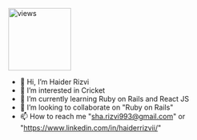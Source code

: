 <a href="https://github.com/sajawal007"><img alt="views" title="Github views" src="https://komarev.com/ghpvc/?username=saqibama&style=flat-square" width="125"/></a>

- 👋 Hi, I’m Haider Rizvi
- 👀 I’m interested in Cricket 
- 🌱 I’m currently learning Ruby on Rails and React JS
- 💞️ I’m looking to collaborate on "Ruby on Rails"
- 📫 How to reach me "sha.rizvi993@gmail.com" or "https://www.linkedin.com/in/haiderrizvii/"

<!---
haiderDevsinc/haiderDevsinc is a ✨ special ✨ repository because its `README.md` (this file) appears on your GitHub profile.
You can click the Preview link to take a look at your changes.
--->
